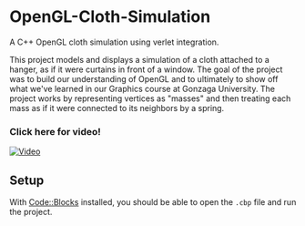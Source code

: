 # OpenGL-Cloth-Simulation
A C++ OpenGL cloth simulation using verlet integration.

This project models and displays a simulation of a cloth attached to a hanger, as if it were curtains in front of a window. The goal of the project was to build our understanding of OpenGL and to ultimately to show off what we've learned in our Graphics course at Gonzaga University. The project works by representing vertices as "masses" and then treating each mass as if it were connected to its neighbors by a spring.


### Click here for video! 
[![Video](https://i.ytimg.com/vi/YNIFoLZp5-Q/hqdefault.jpg)](https://www.youtube.com/watch?v=YNIFoLZp5-Q)

## Setup
With [Code::Blocks](http://www.codeblocks.org/) installed, you should be able to open the `.cbp` file and run the project.
